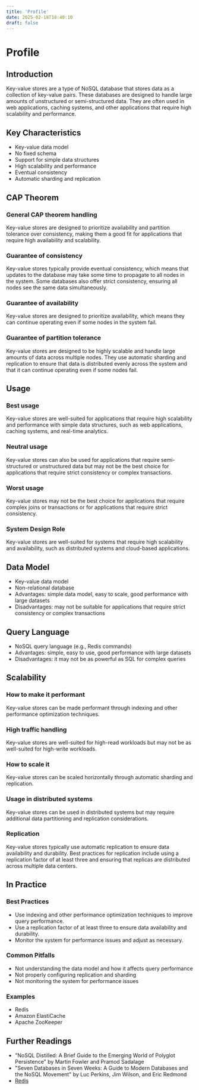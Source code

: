```yaml
---
title: 'Profile'
date: 2025-02-18T18:40:10
draft: false
---
```


# Profile

## **Introduction**

Key-value stores are a type of NoSQL database that stores data as a collection of key-value pairs. These databases are designed to handle large amounts of unstructured or semi-structured data. They are often used in web applications, caching systems, and other applications that require high scalability and performance.

## **Key Characteristics**

- Key-value data model
- No fixed schema
- Support for simple data structures
- High scalability and performance
- Eventual consistency
- Automatic sharding and replication

## **CAP Theorem**

### **General CAP theorem handling**

Key-value stores are designed to prioritize availability and partition tolerance over consistency, making them a good fit for applications that require high availability and scalability.

### **Guarantee of consistency**

Key-value stores typically provide eventual consistency, which means that updates to the database may take some time to propagate to all nodes in the system. Some databases also offer strict consistency, ensuring all nodes see the same data simultaneously.

### **Guarantee of availability**

Key-value stores are designed to prioritize availability, which means they can continue operating even if some nodes in the system fail.

### **Guarantee of partition tolerance**

Key-value stores are designed to be highly scalable and handle large amounts of data across multiple nodes. They use automatic sharding and replication to ensure that data is distributed evenly across the system and that it can continue operating even if some nodes fail.

## **Usage**

### **Best usage**

Key-value stores are well-suited for applications that require high scalability and performance with simple data structures, such as web applications, caching systems, and real-time analytics.

### **Neutral usage**

Key-value stores can also be used for applications that require semi-structured or unstructured data but may not be the best choice for applications that require strict consistency or complex transactions.

### **Worst usage**

Key-value stores may not be the best choice for applications that require complex joins or transactions or for applications that require strict consistency.

### **System Design Role**

Key-value stores are well-suited for systems that require high scalability and availability, such as distributed systems and cloud-based applications.

## **Data Model**

- Key-value data model
- Non-relational database
- Advantages: simple data model, easy to scale, good performance with large datasets
- Disadvantages: may not be suitable for applications that require strict consistency or complex transactions

## **Query Language**

- NoSQL query language (e.g., Redis commands)
- Advantages: simple, easy to use, good performance with large datasets
- Disadvantages: it may not be as powerful as SQL for complex queries

## **Scalability**

### **How to make it performant**

Key-value stores can be made performant through indexing and other performance optimization techniques.

### **High traffic handling**

Key-value stores are well-suited for high-read workloads but may not be as well-suited for high-write workloads.

### **How to scale it**

Key-value stores can be scaled horizontally through automatic sharding and replication.

### **Usage in distributed systems**

Key-value stores can be used in distributed systems but may require additional data partitioning and replication considerations.

### Replication

Key-value stores typically use automatic replication to ensure data availability and durability. Best practices for replication include using a replication factor of at least three and ensuring that replicas are distributed across multiple data centers.

## In Practice

### Best Practices

- Use indexing and other performance optimization techniques to improve query performance.
- Use a replication factor of at least three to ensure data availability and durability.
- Monitor the system for performance issues and adjust as necessary.

### Common Pitfalls

- Not understanding the data model and how it affects query performance
- Not properly configuring replication and sharding
- Not monitoring the system for performance issues

### Examples

- Redis
- Amazon ElastiCache
- Apache ZooKeeper

## Further Readings

- "NoSQL Distilled: A Brief Guide to the Emerging World of Polyglot Persistence" by Martin Fowler and Pramod Sadalage
- "Seven Databases in Seven Weeks: A Guide to Modern Databases and the NoSQL Movement" by Luc Perkins, Jim Wilson, and Eric Redmond
- [Redis](../../../../Tools%20265ac557289e4351b63814325543ccf1/Data%20f66525eb9a684640800031d260b54b9e/Redis%20e05f23824f8d4828bff55fd60df36338.md)
